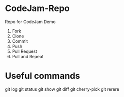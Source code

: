 # CodeJam-Repo
Repo for CodeJam Demo

1) Fork
2) Clone
3) Commit
4) Push
5) Pull Request
6) Pull and Repeat

# Useful commands
git log
git status
git show
git diff
git cherry-pick
git rerere